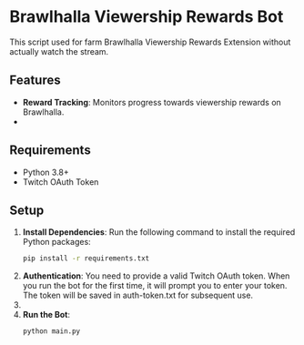 # Brawlhalla Viewership Rewards Bot

This script used for farm Brawlhalla Viewership Rewards Extension without actually watch the stream.

## Features

- **Reward Tracking**: Monitors progress towards viewership rewards on Brawlhalla.
- 
## Requirements

- Python 3.8+
- Twitch OAuth Token

## Setup

1. **Install Dependencies**: Run the following command to install the required Python packages:
   ```bash
   pip install -r requirements.txt
   
2. **Authentication**: You need to provide a valid Twitch OAuth token. When you run the bot for the first time, it will prompt you to enter your token. The token will be saved in auth-token.txt for subsequent use.
3. 
4. **Run the Bot**:
     ```bash
     python main.py
